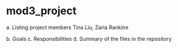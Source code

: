 # mod3_project



a. Listing project members
Tina Liu, Zaria Rankine


b. Goals
c. Responsibilities
d. Summary of the files in the repository
